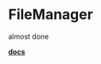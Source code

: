 # FileManager
almost done

**[docs](http://sharing-4269.infinityfreeapp.com/old/F2ileManager.html)**